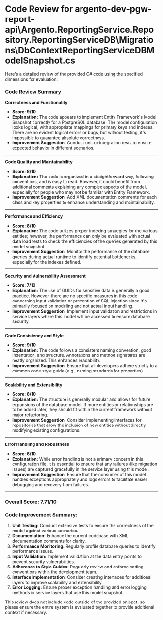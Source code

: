 # Code Review for argento-dev-pgw-report-api\Argento.ReportingService.Repository.ReportingServiceDB\Migrations\DbContextReportingServiceDBModelSnapshot.cs

Here's a detailed review of the provided C# code using the specified dimensions for evaluation:

### Code Review Summary

**Correctness and Functionality**
- **Score: 9/10**
- **Explanation:** The code appears to implement Entity Framework's Model Snapshot correctly for a PostgreSQL database. The model configuration looks logical, with appropriate mappings for primary keys and indexes. There are no evident logical errors or bugs, but without testing, it's impossible to guarantee absolute correctness.
- **Improvement Suggestion:** Conduct unit or integration tests to ensure expected behavior in different scenarios.

---

**Code Quality and Maintainability**
- **Score: 8/10**
- **Explanation:** The code is organized in a straightforward way, following conventions, and is easy to read. However, it could benefit from additional comments explaining any complex aspects of the model, especially for people who may not be familiar with Entity Framework.
- **Improvement Suggestion:** Add XML documentation comments for each class and key properties to enhance understanding and maintainability.

---

**Performance and Efficiency**
- **Score: 8/10**
- **Explanation:** The code utilizes proper indexing strategies for the various entities; however, the performance can only be evaluated with actual data load tests to check the efficiencies of the queries generated by this model snapshot.
- **Improvement Suggestion:** Monitor the performance of the database queries during actual runtime to identify potential bottlenecks, especially for the indexes defined.

---

**Security and Vulnerability Assessment**
- **Score: 7/10**
- **Explanation:** The use of GUIDs for sensitive data is generally a good practice. However, there are no specific measures in this code concerning input validation or prevention of SQL injection since it's primarily focused on modeling and not actual input handling.
- **Improvement Suggestion:** Implement input validation and restrictions in service layers where this model will be accessed to ensure database security.

---

**Code Consistency and Style**
- **Score: 9/10**
- **Explanation:** The code follows a consistent naming convention, good indentation, and structure. Annotations and method signatures are neatly organized. This enhances readability.
- **Improvement Suggestion:** Ensure that all developers adhere strictly to a common code style guide (e.g., naming standards for properties).

---

**Scalability and Extensibility**
- **Score: 8/10**
- **Explanation:** The structure is generally modular and allows for future expansions of the database model. If more entities or relationships are to be added later, they should fit within the current framework without major refactoring.
- **Improvement Suggestion:** Consider implementing interfaces for repositories that allow the inclusion of new entities without directly modifying existing configurations.

---

**Error Handling and Robustness**
- **Score: 6/10**
- **Explanation:** While error handling is not a primary concern in this configuration file, it is essential to ensure that any failures (like migration issues) are captured gracefully in the service layer using this model.
- **Improvement Suggestion:** Ensure that the consumer of this model handles exceptions appropriately and logs errors to facilitate easier debugging and recovery from failures.

---

### Overall Score: 7.71/10

### Code Improvement Summary:
1. **Unit Testing:** Conduct extensive tests to ensure the correctness of the model against various scenarios.
2. **Documentation:** Enhance the current codebase with XML documentation comments for clarity.
3. **Performance Monitoring:** Regularly profile database queries to identify performance issues.
4. **Input Validation:** Implement validation at the data entry points to prevent security vulnerabilities.
5. **Adherence to Style Guides:** Regularly review and enforce coding conventions within the development team.
6. **Interface Implementation:** Consider creating interfaces for additional layers to improve scalability and extensibility.
7. **Error Logging:** Ensure proper exception handling and error logging methods in service layers that use this model snapshot.

This review does not include code outside of the provided snippet, so please ensure the entire system is evaluated together to provide additional context if necessary.